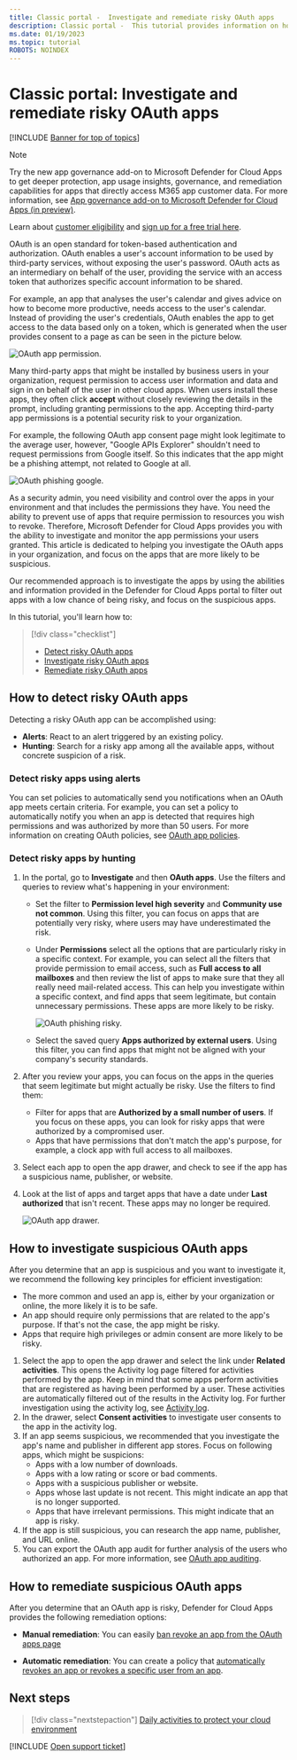 ```yaml
---
title: Classic portal -  Investigate and remediate risky OAuth apps
description: Classic portal -  This tutorial provides information on how to investigate and remediate risky OAuth apps in Defender for Cloud Apps.
ms.date: 01/19/2023
ms.topic: tutorial
ROBOTS: NOINDEX
---
```

# Classic portal: Investigate and remediate risky OAuth apps

[!INCLUDE [Banner for top of topics](includes/classic-banner.md)]

>[!NOTE]
>Try the new app governance add-on to Microsoft Defender for Cloud Apps to get deeper protection, app usage insights, governance, and remediation capabilities for apps that directly access M365 app customer data. For more information, see [App governance add-on to Microsoft Defender for Cloud Apps (in preview)](/microsoft-365/compliance/app-governance-manage-app-governance).
>
>Learn about [customer eligibility](/microsoft-365/compliance/app-governance-get-started) and [sign up for a free trial here](https://www.microsoft.com/microsoft-365/try).

OAuth is an open standard for token-based authentication and authorization. OAuth enables a user's account information to be used by third-party services, without exposing the user's password. OAuth acts as an intermediary on behalf of the user, providing the service with an access token that authorizes specific account information to be shared.

For example, an app that analyses the user's calendar and gives advice on how to become more productive, needs access to the user's calendar. Instead of providing the user's credentials, OAuth enables the app to get access to the data based only on a token, which is generated when the user provides consent to a page as can be seen in the picture below.

![OAuth app permission.](media/classic-oauth-permission.png)

Many third-party apps that might be installed by business users in your organization, request permission to access user information and data and sign in on behalf of the user in other cloud apps. When users install these apps, they often click **accept** without closely reviewing the details in the prompt, including granting permissions to the app. Accepting third-party app permissions is a potential security risk to your organization.

For example, the following OAuth app consent page might look legitimate to the average user, however, "Google APIs Explorer" shouldn't need to request permissions from Google itself. So this indicates that the app might be a phishing attempt, not related to Google at all.

![OAuth phishing google.](media/classic-oauth-phishing.png)

As a security admin, you need visibility and control over the apps in your environment and that includes the permissions they have. You need the ability to prevent use of apps that require permission to resources you wish to revoke. Therefore, Microsoft Defender for Cloud Apps provides you with the ability to investigate and monitor the app permissions your users granted. This article is dedicated to helping you investigate the OAuth apps in your organization, and focus on the apps that are more likely to be suspicious.

Our recommended approach is to investigate the apps by using the abilities and information provided in the Defender for Cloud Apps portal to filter out apps with a low chance of being risky, and focus on the suspicious apps.

In this tutorial, you'll learn how to:

> [!div class="checklist"]
>
> - [Detect risky OAuth apps](#how-to-detect-risky-oauth-apps)
> - [Investigate risky OAuth apps](#how-to-investigate-suspicious-oauth-apps)
> - [Remediate risky OAuth apps](#how-to-remediate-suspicious-oauth-apps)

## How to detect risky OAuth apps

Detecting a risky OAuth app can be accomplished using:

- **Alerts**: React to an alert triggered by an existing policy.
- **Hunting**: Search for a risky app among all the available apps, without concrete suspicion of a risk.

### Detect risky apps using alerts

You can set policies to automatically send you notifications when an OAuth app meets certain criteria. For example, you can set a policy to automatically notify you when an app is detected that requires high permissions and was authorized by more than 50 users. For more information on creating OAuth policies, see [OAuth app policies](app-permission-policy.md).

### Detect risky apps by hunting

1. In the portal, go to **Investigate** and then **OAuth apps**. Use the filters and queries to review what's happening in your environment:

    - Set the filter to **Permission level high severity** and **Community use not common**. Using this filter, you can focus on apps that are potentially very risky, where users may have underestimated the risk.
    - Under **Permissions** select all the options that are particularly risky in a specific context. For example, you can select all the filters that provide permission to email access, such as **Full access to all mailboxes** and then review the list of apps to make sure that they all really need mail-related access. This can help you investigate within a specific context, and find apps that seem legitimate, but contain unnecessary permissions. These apps are more likely to be risky.

        ![OAuth phishing risky.](media/classic-oauth-filters.png)

    - Select the saved query **Apps authorized by external users**. Using this filter, you can find apps that might not be aligned with your company's security standards.
1. After you review your apps, you can focus on the apps in the queries that seem legitimate but might actually be risky. Use the filters to find them:
    - Filter for apps that are **Authorized by a small number of users**. If you focus on these apps, you can look for risky apps that were authorized by a compromised user.
    - Apps that have permissions that don't match the app's purpose, for example, a clock app with full access to all mailboxes.
1. Select each app to open the app drawer, and check to see if the app has a suspicious name, publisher, or website.
1. Look at the list of apps and target apps that have a date under **Last authorized** that isn't recent. These apps may no longer be required.

    ![OAuth app drawer.](media/classic-oauth-drawer.png)

## How to investigate suspicious OAuth apps

After you determine that an app is suspicious and you want to investigate it, we recommend the following key principles for efficient investigation:

- The more common and used an app is, either by your organization or online, the more likely it is to be safe.
- An app should require only permissions that are related to the app's purpose. If that's not the case, the app might be risky.
- Apps that require high privileges or admin consent are more likely to be risky.

1. Select the app to open the app drawer and select the link under **Related activities**. This opens the Activity log page filtered for activities performed by the app. Keep in mind that some apps perform activities that are registered as having been performed by a user. These activities are automatically filtered out of the results in the Activity log. For further investigation using the activity log, see [Activity log](activity-filters.md).
1. In the drawer, select **Consent activities** to investigate user consents to the app in the activity log.
1. If an app seems suspicious, we recommended that you investigate the app's name and publisher in different app stores. Focus on following apps, which might be suspicions:
    - Apps with a low number of downloads.
    - Apps with a low rating or score or bad comments.
    - Apps with a suspicious publisher or website.
    - Apps whose last update is not recent. This might indicate an app that is no longer supported.
    - Apps that have irrelevant permissions. This might indicate that an app is risky.
1. If the app is still suspicious, you can research the app name, publisher, and URL online.
1. You can export the OAuth app audit for further analysis of the users who authorized an app. For more information, see [OAuth app auditing](manage-app-permissions.md#oauth-app-auditing).

## How to remediate suspicious OAuth apps

After you determine that an OAuth app is risky, Defender for Cloud Apps provides the following remediation options:

- **Manual remediation**:
You can easily [ban revoke an app from the OAuth apps page](manage-app-permissions.md#ban-or-approve-an-app)

- **Automatic remediation**: You can create a policy that [automatically revokes an app or revokes a specific user from an app](app-permission-policy.md).

## Next steps

> [!div class="nextstepaction"]
> [Daily activities to protect your cloud environment](classic-daily-activities-to-protect-your-cloud-environment.md)

[!INCLUDE [Open support ticket](includes/classic-support.md)]
